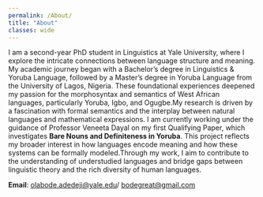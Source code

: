 ```yaml
---
permalink: /About/
title: "About"
classes: wide
---
```


I am a second-year PhD student in Linguistics at Yale University, where I explore the intricate connections between language structure and meaning. My academic journey began with a Bachelor’s degree in Linguistics & Yoruba Language, followed by a Master’s degree in Yoruba Language from the University of Lagos, Nigeria. These foundational experiences deepened my passion for the morphosyntax and semantics of West African languages, particularly Yoruba, Igbo, and Ogugbe.My research is driven by a fascination with formal semantics and the interplay between natural languages and mathematical expressions. I am currently working under the guidance of Professor Veneeta Dayal on my first Qualifying Paper, which investigates **Bare Nouns and Definiteness in Yoruba**. This project reflects my broader interest in how languages encode meaning and how these systems can be formally modeled.Through my work, I aim to contribute to the understanding of understudied languages and bridge gaps between linguistic theory and the rich diversity of human languages.

**Email**: olabode.adedeji@yale.edu/
           bodegreat@gmail.com

